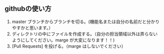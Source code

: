 <!-- @format -->

## githubの使い方
1. master ブランチからブランチを切る。(機能名または自分の名前だと分かりやすかと思います。）
2. ディレクトリの中にファイルを作成する。（自分の担当領域以外は弄らないようにしてください。marge が大変になります！！)
3. [Pull Requests] を投げる。（marge はしないでください）
